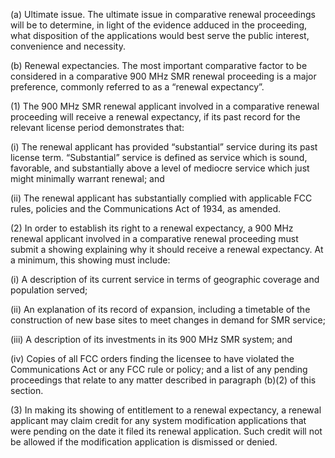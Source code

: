 (a) Ultimate issue. The ultimate issue in comparative renewal proceedings will be to determine, in light of the evidence adduced in the proceeding, what disposition of the applications would best serve the public interest, convenience and necessity.

(b) Renewal expectancies. The most important comparative factor to be considered in a comparative 900 MHz SMR renewal proceeding is a major preference, commonly referred to as a “renewal expectancy”.
                                

(1) The 900 MHz SMR renewal applicant involved in a comparative renewal proceeding will receive a renewal expectancy, if its past record for the relevant license period demonstrates that:

(i) The renewal applicant has provided “substantial” service during its past license term. “Substantial” service is defined as service which is sound, favorable, and substantially above a level of mediocre service which just might minimally warrant renewal; and

(ii) The renewal applicant has substantially complied with applicable FCC rules, policies and the Communications Act of 1934, as amended.

(2) In order to establish its right to a renewal expectancy, a 900 MHz renewal applicant involved in a comparative renewal proceeding must submit a showing explaining why it should receive a renewal expectancy. At a minimum, this showing must include:

(i) A description of its current service in terms of geographic coverage and population served;

(ii) An explanation of its record of expansion, including a timetable of the construction of new base sites to meet changes in demand for SMR service;

(iii) A description of its investments in its 900 MHz SMR system; and

(iv) Copies of all FCC orders finding the licensee to have violated the Communications Act or any FCC rule or policy; and a list of any pending proceedings that relate to any matter described in paragraph (b)(2) of this section.

(3) In making its showing of entitlement to a renewal expectancy, a renewal applicant may claim credit for any system modification applications that were pending on the date it filed its renewal application. Such credit will not be allowed if the modification application is dismissed or denied.


